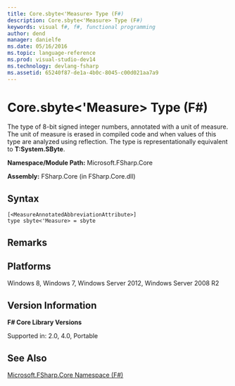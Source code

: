 ```yaml
---
title: Core.sbyte<'Measure> Type (F#)
description: Core.sbyte<'Measure> Type (F#)
keywords: visual f#, f#, functional programming
author: dend
manager: danielfe
ms.date: 05/16/2016
ms.topic: language-reference
ms.prod: visual-studio-dev14
ms.technology: devlang-fsharp
ms.assetid: 65240f87-de1a-4b0c-8045-c00d021aa7a9 
---
```


# Core.sbyte<'Measure> Type (F#)

The type of 8-bit signed integer numbers, annotated with a unit of measure. The unit of measure is erased in compiled code and when values of this type are analyzed using reflection. The type is representationally equivalent to **T:System.SByte**.

**Namespace/Module Path:** Microsoft.FSharp.Core

**Assembly:** FSharp.Core (in FSharp.Core.dll)


## Syntax

```
[<MeasureAnnotatedAbbreviationAttribute>]
type sbyte<'Measure> = sbyte
```

## Remarks

## Platforms
Windows 8, Windows 7, Windows Server 2012, Windows Server 2008 R2


## Version Information
**F# Core Library Versions**

Supported in: 2.0, 4.0, Portable




## See Also
[Microsoft.FSharp.Core Namespace &#40;F&#35;&#41;](Microsoft.FSharp.Core-Namespace-%5BFSharp%5D.md)

